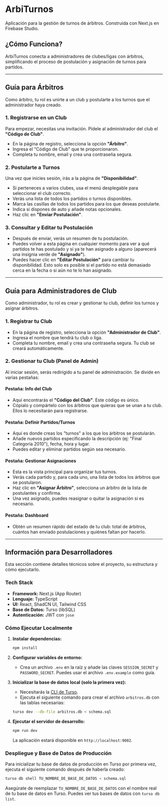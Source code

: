 # ArbiTurnos

Aplicación para la gestión de turnos de árbitros. Construida con Next.js en Firebase Studio.

## ¿Cómo Funciona?

ArbiTurnos conecta a administradores de clubes/ligas con árbitros, simplificando el proceso de postulación y asignación de turnos para partidos.

---

## Guía para Árbitros

Como árbitro, tu rol es unirte a un club y postularte a los turnos que el administrador haya creado.

### 1. Registrarse en un Club
Para empezar, necesitas una invitación. Pídele al administrador del club el **"Código de Club"**.

- En la página de registro, selecciona la opción **"Árbitro"**.
- Ingresa el "Código de Club" que te proporcionaron.
- Completa tu nombre, email y crea una contraseña segura.

### 2. Postularte a Turnos
Una vez que inicies sesión, irás a la página de **"Disponibilidad"**.

- Si perteneces a varios clubes, usa el menú desplegable para seleccionar el club correcto.
- Verás una lista de todos los partidos o turnos disponibles.
- Marca las casillas de todos los partidos para los que deseas postularte.
- Indica si dispones de auto y añade notas opcionales.
- Haz clic en **"Enviar Postulación"**.

### 3. Consultar y Editar tu Postulación
- Después de enviar, verás un resumen de tu postulación.
- Puedes volver a esta página en cualquier momento para ver a qué partidos te has postulado y si ya te han asignado a alguno (aparecerá una insignia verde de **"Asignado"**).
- Puedes hacer clic en **"Editar Postulación"** para cambiar tu disponibilidad. Esto solo es posible si el partido no está demasiado cerca en la fecha o si aún no te lo han asignado.

---

## Guía para Administradores de Club

Como administrador, tu rol es crear y gestionar tu club, definir los turnos y asignar árbitros.

### 1. Registrar tu Club
- En la página de registro, selecciona la opción **"Administrador de Club"**.
- Ingresa el nombre que tendrá tu club o liga.
- Completa tu nombre, email y crea una contraseña segura. Tu club se creará automáticamente.

### 2. Gestionar tu Club (Panel de Admin)
Al iniciar sesión, serás redirigido a tu panel de administración. Se divide en varias pestañas:

#### Pestaña: Info del Club
- Aquí encontrarás el **"Código del Club"**. Este código es único.
- Cópialo y compártelo con los árbitros que quieras que se unan a tu club. Ellos lo necesitarán para registrarse.

#### Pestaña: Definir Partidos/Turnos
- Aquí es donde creas los "turnos" a los que los árbitros se postularán.
- Añade nuevos partidos especificando la descripción (ej: "Final Categoría 2010"), fecha, hora y lugar.
- Puedes editar y eliminar partidos según sea necesario.

#### Pestaña: Gestionar Asignaciones
- Esta es la vista principal para organizar tus turnos.
- Verás cada partido y, para cada uno, una lista de todos los árbitros que se postularon.
- Haz clic en **"Asignar Árbitro"**, selecciona un árbitro de la lista de postulantes y confirma.
- Una vez asignado, puedes reasignar o quitar la asignación si es necesario.

#### Pestaña: Dashboard
- Obtén un resumen rápido del estado de tu club: total de árbitros, cuántos han enviado postulaciones y quiénes faltan por hacerlo.

---

## Información para Desarrolladores

Esta sección contiene detalles técnicos sobre el proyecto, su estructura y cómo ejecutarlo.

### Tech Stack

- **Framework:** Next.js (App Router)
- **Lenguaje:** TypeScript
- **UI:** React, ShadCN UI, Tailwind CSS
- **Base de Datos:** Turso (libSQL)
- **Autenticación:** JWT con `jose`

### Cómo Ejecutar Localmente

1.  **Instalar dependencias:**
    ```bash
    npm install
    ```

2.  **Configurar variables de entorno:**
    - Crea un archivo `.env` en la raíz y añade las claves `SESSION_SECRET` y `PASSWORD_SECRET`. Puedes usar el archivo `.env.example` como guía.

3.  **Inicializar la base de datos local (solo la primera vez):**
    - Necesitarás la [CLI de Turso](https://docs.turso.tech/reference/turso-cli#installation).
    - Ejecuta el siguiente comando para crear el archivo `arbitros.db` con las tablas necesarias:
    ```bash
    turso dev --db-file arbitros.db < schema.sql
    ```

4.  **Ejecutar el servidor de desarrollo:**
    ```bash
    npm run dev
    ```
    La aplicación estará disponible en `http://localhost:9002`.

### Despliegue y Base de Datos de Producción

Para inicializar tu base de datos de producción en Turso por primera vez, ejecuta el siguiente comando después de haberla creado:

```bash
turso db shell TU_NOMBRE_DE_BASE_DE_DATOS < schema.sql
```
Asegúrate de reemplazar `TU_NOMBRE_DE_BASE_DE_DATOS` con el nombre real de tu base de datos en Turso. Puedes ver tus bases de datos con `turso db list`.

